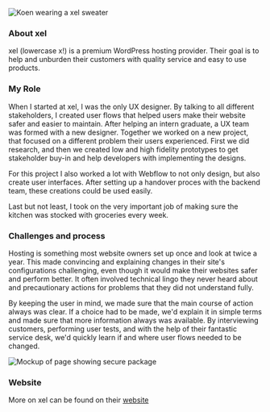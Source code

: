 ![Koen wearing a xel sweater](ProjectsImages/xel/xel-koenPortrait.jpg)

### About xel

xel (lowercase x!) is a premium WordPress hosting provider. Their goal is to help and unburden their customers with quality service and easy to use products.

### My Role

When I started at xel, I was the only UX designer. By talking to all different stakeholders, I created user flows that helped users make their website safer and easier to maintain. After helping an intern graduate, a UX team was formed with a new designer. Together we worked on a new project, that focused on a different problem their users experienced. First we did research, and then we created low and high fidelity prototypes to get stakeholder buy-in and help developers with implementing the designs.

For this project I also worked a lot with Webflow to not only design, but also create user interfaces. After setting up a handover proces with the backend team, these creations could be used easily.

Last but not least, I took on the very important job of making sure the kitchen was stocked with groceries every week.

### Challenges and process

Hosting is something most website owners set up once and look at twice a year. This made convincing and explaining changes in their site's configurations challenging, even though it would make their websites safer and perform better. It often involved technical lingo they never heard about and precautionary actions for problems that they did not understand fully.

By keeping the user in mind, we made sure that the main course of action always was clear. If a choice had to be made, we'd explain it in simple terms and made sure that more information always was available. By interviewing customers, performing user tests, and with the help of their fantastic service desk, we'd quickly learn if and where user flows needed to be changed.

![Mockup of page showing secure package](ProjectsImages/xel/xel-veilig-mockup.jpg)

### Website

More on xel can be found on their [website](https://www.xel.nl/)
